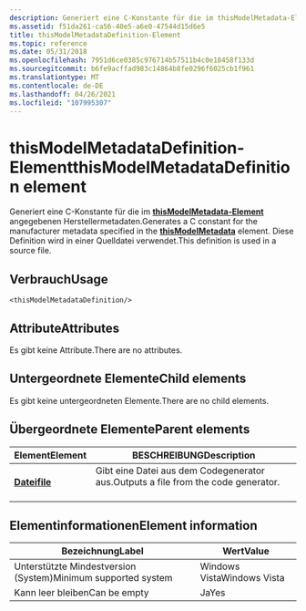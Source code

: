 ```yaml
---
description: Generiert eine C-Konstante für die im thisModelMetadata-Element angegebenen Herstellermetadaten.
ms.assetid: f51da261-ca56-40e5-a6e0-47544d15d6e5
title: thisModelMetadataDefinition-Element
ms.topic: reference
ms.date: 05/31/2018
ms.openlocfilehash: 7951d6ce0385c976714b57511b4c0e18458f133d
ms.sourcegitcommit: b6fe9acffad983c14864b8fe0296f6025cb1f961
ms.translationtype: MT
ms.contentlocale: de-DE
ms.lasthandoff: 04/26/2021
ms.locfileid: "107995307"
---
```

# <a name="thismodelmetadatadefinition-element"></a><span data-ttu-id="96c0e-103">thisModelMetadataDefinition-Element</span><span class="sxs-lookup"><span data-stu-id="96c0e-103">thisModelMetadataDefinition element</span></span>

<span data-ttu-id="96c0e-104">Generiert eine C-Konstante für die im [**thisModelMetadata-Element**](thismodelmetadata.md) angegebenen Herstellermetadaten.</span><span class="sxs-lookup"><span data-stu-id="96c0e-104">Generates a C constant for the manufacturer metadata specified in the [**thisModelMetadata**](thismodelmetadata.md) element.</span></span> <span data-ttu-id="96c0e-105">Diese Definition wird in einer Quelldatei verwendet.</span><span class="sxs-lookup"><span data-stu-id="96c0e-105">This definition is used in a source file.</span></span>

## <a name="usage"></a><span data-ttu-id="96c0e-106">Verbrauch</span><span class="sxs-lookup"><span data-stu-id="96c0e-106">Usage</span></span>

``` syntax
<thisModelMetadataDefinition/>
```

## <a name="attributes"></a><span data-ttu-id="96c0e-107">Attribute</span><span class="sxs-lookup"><span data-stu-id="96c0e-107">Attributes</span></span>

<span data-ttu-id="96c0e-108">Es gibt keine Attribute.</span><span class="sxs-lookup"><span data-stu-id="96c0e-108">There are no attributes.</span></span>

## <a name="child-elements"></a><span data-ttu-id="96c0e-109">Untergeordnete Elemente</span><span class="sxs-lookup"><span data-stu-id="96c0e-109">Child elements</span></span>

<span data-ttu-id="96c0e-110">Es gibt keine untergeordneten Elemente.</span><span class="sxs-lookup"><span data-stu-id="96c0e-110">There are no child elements.</span></span>

## <a name="parent-elements"></a><span data-ttu-id="96c0e-111">Übergeordnete Elemente</span><span class="sxs-lookup"><span data-stu-id="96c0e-111">Parent elements</span></span>



| <span data-ttu-id="96c0e-112">Element</span><span class="sxs-lookup"><span data-stu-id="96c0e-112">Element</span></span>                         | <span data-ttu-id="96c0e-113">BESCHREIBUNG</span><span class="sxs-lookup"><span data-stu-id="96c0e-113">Description</span></span>                                                    |
|---------------------------------|----------------------------------------------------------------|
| [<span data-ttu-id="96c0e-114">**Datei**</span><span class="sxs-lookup"><span data-stu-id="96c0e-114">**file**</span></span>](file.md)<br/> | <span data-ttu-id="96c0e-115">Gibt eine Datei aus dem Codegenerator aus.</span><span class="sxs-lookup"><span data-stu-id="96c0e-115">Outputs a file from the code generator.</span></span><br/> <br/> |



## <a name="element-information"></a><span data-ttu-id="96c0e-116">Elementinformationen</span><span class="sxs-lookup"><span data-stu-id="96c0e-116">Element information</span></span>



| <span data-ttu-id="96c0e-117">Bezeichnung</span><span class="sxs-lookup"><span data-stu-id="96c0e-117">Label</span></span> | <span data-ttu-id="96c0e-118">Wert</span><span class="sxs-lookup"><span data-stu-id="96c0e-118">Value</span></span> |
|-------------------------------------|---------------|
| <span data-ttu-id="96c0e-119">Unterstützte Mindestversion (System)</span><span class="sxs-lookup"><span data-stu-id="96c0e-119">Minimum supported system</span></span><br/> | <span data-ttu-id="96c0e-120">Windows Vista</span><span class="sxs-lookup"><span data-stu-id="96c0e-120">Windows Vista</span></span> |
| <span data-ttu-id="96c0e-121">Kann leer bleiben</span><span class="sxs-lookup"><span data-stu-id="96c0e-121">Can be empty</span></span>                        | <span data-ttu-id="96c0e-122">Ja</span><span class="sxs-lookup"><span data-stu-id="96c0e-122">Yes</span></span>           |



 

 




